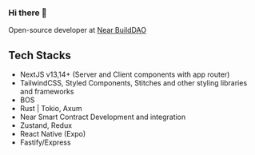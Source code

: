 ### Hi there 👋

Open-source developer at [Near BuildDAO](https://github.com/NEARBuilders/gateway)

## Tech Stacks
- NextJS v13,14+ (Server and Client components with app router)
- TailwindCSS, Styled Components, Stitches and other styling libraries and frameworks
- BOS
- Rust | Tokio, Axum
-  Near Smart Contract Development and integration
- Zustand, Redux
- React Native (Expo)
- Fastify/Express

